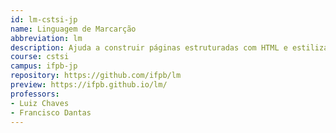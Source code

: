 ```yaml
---
id: lm-cstsi-jp
name: Linguagem de Marcarção
abbreviation: lm
description: Ajuda a construir páginas estruturadas com HTML e estilizadas com CSS, além do uso de bibliotecas CSS.
course: cstsi
campus: ifpb-jp
repository: https://github.com/ifpb/lm
preview: https://ifpb.github.io/lm/
professors:
- Luiz Chaves
- Francisco Dantas
---
```

